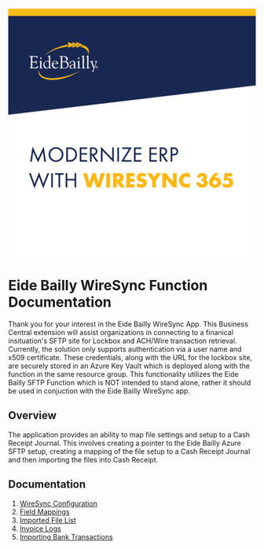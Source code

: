 ![Eide Bailly Wire Sync App Logo](assests/WireSync_Logo.png)

# Eide Bailly WireSync Function Documentation

Thank you for your interest in the Eide Bailly WireSync App.  This Business Central extension will assist organizations in connecting to a finanical insituation's SFTP site for Lockbox and ACH/Wire transaction retrieval.  Currently, the solution only supports authentication via a user name and x509 certificate.  These credentials, along with the URL for the lockbox site, are securely stored in an Azure Key Vault which is deployed along with the function in the same resource group.  This functionality utilizes the Eide Bailly SFTP Function which is NOT intended to stand alone, rather it should be used in conjuction with the Eide Bailly WireSync app.  

## Overview
The application provides an ability to map file settings and setup to a Cash Receipt Journal.  This involves creating a pointer to the Eide Bailly Azure SFTP setup, creating a mapping of the file setup to a Cash Receipt Journal and then importing the files into Cash Receipt.


## Documentation

1. [WireSync Configuration](docs/wiresync-setup.md)
2. [Field Mappings](docs/wiresync-field-mappings.md)
3. [Imported File List](docs/wiresync-files.md)
4. [Invoice Logs](docs/wiresync-invoice-log.md)
5. [Importing Bank Transactions](docs/wiresync-import-transactions.md)
